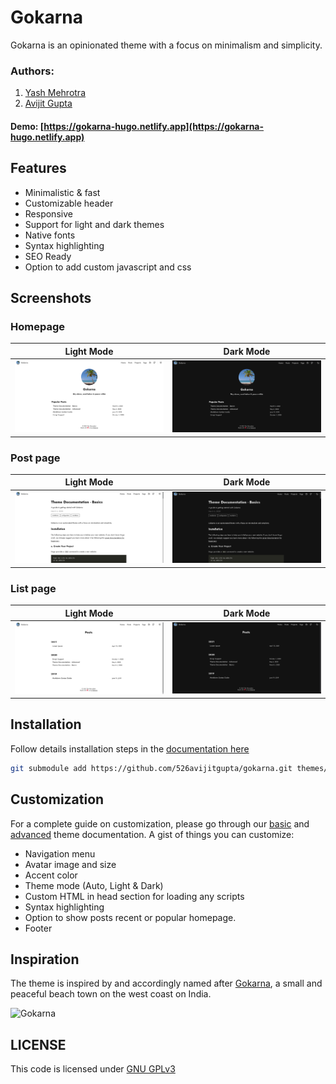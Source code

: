 # Gokarna

Gokarna is an opinionated theme with a focus on minimalism and simplicity.

### Authors:

1. [Yash Mehrotra](https://yashmehrotra.com)
2. [Avijit Gupta](https://twitter.com/526avijit)

#### Demo: [https://gokarna-hugo.netlify.app](https://gokarna-hugo.netlify.app)

## Features

- Minimalistic & fast
- Customizable header
- Responsive
- Support for light and dark themes
- Native fonts
- Syntax highlighting
- SEO Ready
- Option to add custom javascript and css

## Screenshots

### Homepage

Light Mode                                                      | Dark Mode
:-------------------------:|:-------------------------:
![Light mode](/.project/screenshot-light-home.png "Light mode") | ![Dark mode](/.project/screenshot-dark-home.png "Dark mode")

### Post page

Light Mode                                                      | Dark Mode
:-------------------------:|:-------------------------:
![Light mode](/.project/screenshot-light-post.png "Light mode") | ![Dark mode](/.project/screenshot-dark-post.png "Dark mode")

### List page

Light Mode                                                      | Dark Mode
:-------------------------:|:-------------------------:
![Light mode](/.project/screenshot-light-list.png "Light mode") | ![Dark mode](/.project/screenshot-dark-list.png "Dark mode")



## Installation

Follow details installation steps in the [documentation here](https://gokarna-hugo.netlify.app/posts/theme-documentation-basics/#installation)

```sh
git submodule add https://github.com/526avijitgupta/gokarna.git themes/gokarna
```

## Customization

For a complete guide on customization, please go through our [basic](https://gokarna-hugo.netlify.app/posts/theme-documentation-basics/) and [advanced](https://gokarna-hugo.netlify.app/posts/theme-documentation-advanced/) theme documentation. A gist of things you can customize:

- Navigation menu
- Avatar image and size
- Accent color
- Theme mode (Auto, Light & Dark)
- Custom HTML in head section for loading any scripts
- Syntax highlighting
- Option to show posts recent or popular homepage.
- Footer

## Inspiration

The theme is inspired by and accordingly named after [Gokarna](https://en.wikipedia.org/wiki/Gokarna,_Karnataka), a small and peaceful beach town on the west coast on India.

![Gokarna](/.project/gokarna.jpg)

## LICENSE

This code is licensed under [GNU GPLv3](https://www.gnu.org/licenses/gpl-3.0.html)
